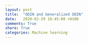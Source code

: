 ```yaml
---
layout: post
title:  "ODIN and Generalized ODIN"
date:   2020-02-29 18:45:00 +0100
comments: True
share: True
categories: Machine learning
---
```


